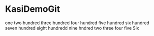 # KasiDemoGit
one 
two hundred
three hundred
four hundred
five hundred
six hundred
seven hundred
eight hundredd
nine hndred
two 
three 
four
five
Six


